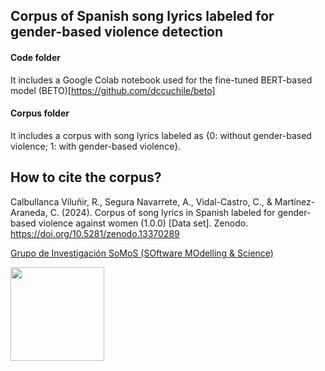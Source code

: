## Corpus of Spanish song lyrics labeled for gender-based violence detection

#### Code folder
It includes a Google Colab notebook used for the fine-tuned BERT-based model (BETO)[https://github.com/dccuchile/beto]
#### Corpus folder
It includes a corpus with song lyrics labeled as {0: without gender-based violence; 1: with gender-based violence}.

## How to cite the corpus?
Calbullanca Viluñir, R., Segura Navarrete, A., Vidal-Castro, C., & Martínez-Araneda, C. (2024). Corpus of song lyrics in Spanish labeled for gender-based violence against women (1.0.0) [Data set]. Zenodo. https://doi.org/10.5281/zenodo.13370289


[Grupo de Investigación SoMoS (SOftware MOdelling & Science)](https://dsi.face.ubiobio.cl/somos/)

<img src="./images/somos_ubb.jpeg" width="150px" /> 

